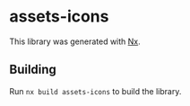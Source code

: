# assets-icons

This library was generated with [Nx](https://nx.dev).

## Building

Run `nx build assets-icons` to build the library.
